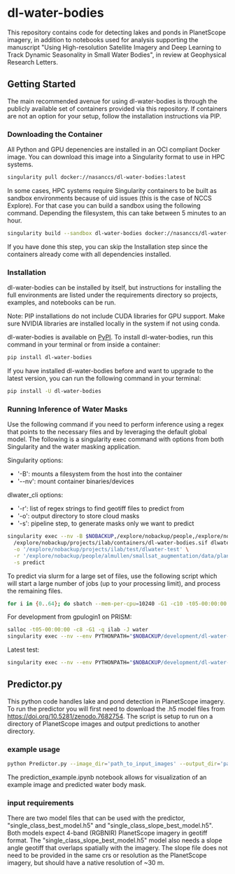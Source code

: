 # dl-water-bodies

This repository contains code for detecting lakes and ponds in PlanetScope imagery,
in addition to notebooks used for analysis supporting the manuscript
"Using High-resolution Satellite Imagery and Deep Learning to Track Dynamic Seasonality
in Small Water Bodies", in review at Geophysical Research Letters.

## Getting Started

The main recommended avenue for using dl-water-bodies is through the publicly available set of containers
provided via this repository. If containers are not an option for your setup, follow the installation
instructions via PIP.

### Downloading the Container

All Python and GPU depenencies are installed in an OCI compliant Docker image. You can
download this image into a Singularity format to use in HPC systems.

```bash
singularity pull docker://nasanccs/dl-water-bodies:latest
```

In some cases, HPC systems require Singularity containers to be built as sandbox environments because
of uid issues (this is the case of NCCS Explore). For that case you can build a sandbox using the following
command. Depending the filesystem, this can take between 5 minutes to an hour.

```bash
singularity build --sandbox dl-water-bodies docker://nasanccs/dl-water-bodies:latest
```

If you have done this step, you can skip the Installation step since the containers already
come with all dependencies installed.

### Installation

dl-water-bodies can be installed by itself, but instructions for installing the full environments
are listed under the requirements directory so projects, examples, and notebooks can be run.

Note: PIP installations do not include CUDA libraries for GPU support. Make sure
NVIDIA libraries are installed locally in the system if not using conda.

dl-water-bodies is available on [PyPI](https://pypi.org/project/dl-water-bodies/).
To install dl-water-bodies, run this command in your terminal or from inside a container:

```bash
pip install dl-water-bodies
```

If you have installed dl-water-bodies before and want to upgrade to the latest version,
you can run the following command in your terminal:

```bash
pip install -U dl-water-bodies
```

### Running Inference of Water Masks

Use the following command if you need to perform inference using a regex that points
to the necessary files and by leveraging the default global model. The following is
a singularity exec command with options from both Singularity and the water masking
application.

Singularity options:
- '-B': mounts a filesystem from the host into the container
- '--nv': mount container binaries/devices

dlwater_cli options:
- '-r': list of regex strings to find geotiff files to predict from
- '-o': output directory to store cloud masks
- '-s': pipeline step, to generate masks only we want to predict

```bash
singularity exec --nv -B $NOBACKUP,/explore/nobackup/people,/explore/nobackup/projects \
  /explore/nobackup/projects/ilab/containers/dl-water-bodies.sif dlwater-cli \
  -o '/explore/nobackup/projects/ilab/test/dlwater-test' \
  -r '/explore/nobackup/people/almullen/smallsat_augmentation/data/planet/YKD/Ch009v024/Ch009v024_20231026_composite.tif' '/explore/nobackup/people/almullen/smallsat_augmentation/data/planet/YKD/Ch009v024/Ch009v024_20231025_composite.tif' \
  -s predict
```

To predict via slurm for a large set of files, use the following script which will start a large number
of jobs (up to your processing limit), and process the remaining files.

```bash
for i in {0..64}; do sbatch --mem-per-cpu=10240 -G1 -c10 -t05-00:00:00 -J water --wrap="singularity exec --nv -B $NOBACKUP,/explore/nobackup/people,/explore/nobackup/projects /explore/nobackup/projects/ilab/containers/dl-water-bodies.sif dlwater-cli -o '/explore/nobackup/projects/ilab/test/dlwater-test' -r '/explore/nobackup/people/almullen/smallsat_augmentation/data/planet/YKD/Ch009v024/Ch009v024_20231026_composite.tif' '/explore/nobackup/people/almullen/smallsat_augmentation/data/planet/YKD/Ch009v024/Ch009v024_20231025_composite.tif' -s predict"; done
```

For development from gpulogin1 on PRISM:

```bash
salloc -t05-00:00:00 -c8 -G1 -q ilab -J water
singularity exec --nv --env PYTHONPATH="$NOBACKUP/development/dl-water-bodies" -B $NOBACKUP,/explore/nobackup/people,/explore/nobackup/projects /explore/nobackup/projects/ilab/containers/vhr-cloudmask.sif python /explore/nobackup/people/jacaraba/development/dl-water-bodies/dl_water_bodies/view/dlwater_pipeline_cli.py -o '/explore/nobackup/projects/ilab/test/dlwater-test' -r '/explore/nobackup/people/almullen/smallsat_augmentation/data/planet/YKD/Ch009v024/Ch009v024_20231026_composite.tif' '/explore/nobackup/people/almullen/smallsat_augmentation/data/planet/YKD/Ch009v024/Ch009v024_20231025_composite.tif' '/explore/nobackup/people/almullen/smallsat_augmentation/data/planet/YKD/Ch009v024/Ch009v024_20210715_composite.tif' -s predict
```

Latest test:

```bash
singularity exec --nv --env PYTHONPATH="$NOBACKUP/development/dl-water-bodies" -B $NOBACKUP,/explore/nobackup/people,/explore/nobackup/projects /explore/nobackup/projects/ilab/containers/vhr-cloudmask.sif python /explore/nobackup/people/jacaraba/development/dl-water-bodies/dl_water_bodies/view/dlwater_pipeline_cli.py -o '/explore/nobackup/projects/ilab/test/dlwater-test' -r '/explore/nobackup/people/almullen/smallsat_augmentation/data/planet/YKD/Ch009v024/Ch009v024_20210715_composite.tif' -s predict
```

## Predictor.py

This python code handles lake and pond detection in PlanetScope imagery. To run the predictor you will first need to download the .h5 model files from https://doi.org/10.5281/zenodo.7682754. The script is setup to run on a directory of PlanetScope images and output predictions to another directory.

### example usage

```bash
python Predictor.py --image_dir='path_to_input_images' --output_dir='path_to_output_predictions' --model_file='path_to_h5_model_file' --slope_model=True --slope_file='path_to_slope_file'
```

The prediction_example.ipynb notebook allows for visualization of an example image and predicted water body mask.

### input requirements
There are two model files that can be used with the predictor, "single_class_best_model.h5" and "single_class_slope_best_model.h5". Both models expect 4-band (RGBNIR) PlanetScope imagery in geotiff format. The "single_class_slope_best_model.h5" model also needs a slope angle geotiff that overlaps spatially with the imagery. The slope file does not need to be provided in the same crs or resolution as the PlanetScope imagery, but should have a native resolution of ~30 m.
